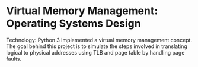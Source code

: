   # Virtual Memory Management: Operating Systems Design 
  
  Technology: Python 3
  Implemented a virtual memory management concept. The goal behind this project is to simulate the steps involved in translating logical 
  to physical addresses using TLB and page table by handling page faults. 
